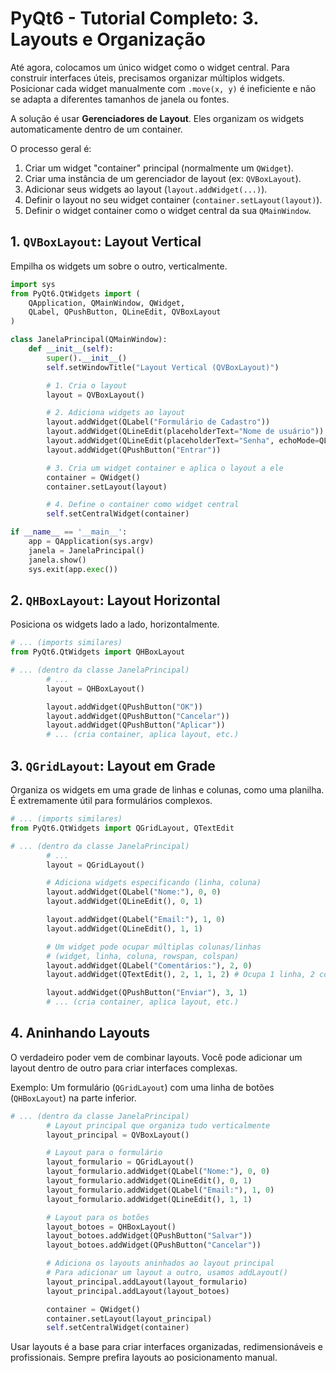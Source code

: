 # PyQt6 - Tutorial Completo: 3. Layouts e Organização

Até agora, colocamos um único widget como o widget central. Para construir interfaces úteis, precisamos organizar múltiplos widgets. Posicionar cada widget manualmente com `.move(x, y)` é ineficiente e não se adapta a diferentes tamanhos de janela ou fontes.

A solução é usar **Gerenciadores de Layout**. Eles organizam os widgets automaticamente dentro de um container.

O processo geral é:

1.  Criar um widget "container" principal (normalmente um `QWidget`).
2.  Criar uma instância de um gerenciador de layout (ex: `QVBoxLayout`).
3.  Adicionar seus widgets ao layout (`layout.addWidget(...)`).
4.  Definir o layout no seu widget container (`container.setLayout(layout)`).
5.  Definir o widget container como o widget central da sua `QMainWindow`.

## 1. `QVBoxLayout`: Layout Vertical

Empilha os widgets um sobre o outro, verticalmente.

```python
import sys
from PyQt6.QtWidgets import (
    QApplication, QMainWindow, QWidget,
    QLabel, QPushButton, QLineEdit, QVBoxLayout
)

class JanelaPrincipal(QMainWindow):
    def __init__(self):
        super().__init__()
        self.setWindowTitle("Layout Vertical (QVBoxLayout)")

        # 1. Cria o layout
        layout = QVBoxLayout()

        # 2. Adiciona widgets ao layout
        layout.addWidget(QLabel("Formulário de Cadastro"))
        layout.addWidget(QLineEdit(placeholderText="Nome de usuário"))
        layout.addWidget(QLineEdit(placeholderText="Senha", echoMode=QLineEdit.EchoMode.Password))
        layout.addWidget(QPushButton("Entrar"))

        # 3. Cria um widget container e aplica o layout a ele
        container = QWidget()
        container.setLayout(layout)

        # 4. Define o container como widget central
        self.setCentralWidget(container)

if __name__ == '__main__':
    app = QApplication(sys.argv)
    janela = JanelaPrincipal()
    janela.show()
    sys.exit(app.exec())
```

## 2. `QHBoxLayout`: Layout Horizontal

Posiciona os widgets lado a lado, horizontalmente.

```python
# ... (imports similares)
from PyQt6.QtWidgets import QHBoxLayout

# ... (dentro da classe JanelaPrincipal)
        # ...
        layout = QHBoxLayout()

        layout.addWidget(QPushButton("OK"))
        layout.addWidget(QPushButton("Cancelar"))
        layout.addWidget(QPushButton("Aplicar"))
        # ... (cria container, aplica layout, etc.)
```

## 3. `QGridLayout`: Layout em Grade

Organiza os widgets em uma grade de linhas e colunas, como uma planilha. É extremamente útil para formulários complexos.

```python
# ... (imports similares)
from PyQt6.QtWidgets import QGridLayout, QTextEdit

# ... (dentro da classe JanelaPrincipal)
        # ...
        layout = QGridLayout()

        # Adiciona widgets especificando (linha, coluna)
        layout.addWidget(QLabel("Nome:"), 0, 0)
        layout.addWidget(QLineEdit(), 0, 1)

        layout.addWidget(QLabel("Email:"), 1, 0)
        layout.addWidget(QLineEdit(), 1, 1)

        # Um widget pode ocupar múltiplas colunas/linhas
        # (widget, linha, coluna, rowspan, colspan)
        layout.addWidget(QLabel("Comentários:"), 2, 0)
        layout.addWidget(QTextEdit(), 2, 1, 1, 2) # Ocupa 1 linha, 2 colunas

        layout.addWidget(QPushButton("Enviar"), 3, 1)
        # ... (cria container, aplica layout, etc.)
```

## 4. Aninhando Layouts

O verdadeiro poder vem de combinar layouts. Você pode adicionar um layout dentro de outro para criar interfaces complexas.

Exemplo: Um formulário (`QGridLayout`) com uma linha de botões (`QHBoxLayout`) na parte inferior.

```python
# ... (dentro da classe JanelaPrincipal)
        # Layout principal que organiza tudo verticalmente
        layout_principal = QVBoxLayout()

        # Layout para o formulário
        layout_formulario = QGridLayout()
        layout_formulario.addWidget(QLabel("Nome:"), 0, 0)
        layout_formulario.addWidget(QLineEdit(), 0, 1)
        layout_formulario.addWidget(QLabel("Email:"), 1, 0)
        layout_formulario.addWidget(QLineEdit(), 1, 1)

        # Layout para os botões
        layout_botoes = QHBoxLayout()
        layout_botoes.addWidget(QPushButton("Salvar"))
        layout_botoes.addWidget(QPushButton("Cancelar"))

        # Adiciona os layouts aninhados ao layout principal
        # Para adicionar um layout a outro, usamos addLayout()
        layout_principal.addLayout(layout_formulario)
        layout_principal.addLayout(layout_botoes)

        container = QWidget()
        container.setLayout(layout_principal)
        self.setCentralWidget(container)
```

Usar layouts é a base para criar interfaces organizadas, redimensionáveis e profissionais. Sempre prefira layouts ao posicionamento manual.
